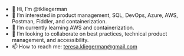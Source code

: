 - 👋 Hi, I’m @tkliegerman
- 👀 I’m interested in product management, SQL, DevOps, Azure, AWS, Postman, Fiddler, and containerization.
- 🌱 I’m currently learning AWS and containerization.  
- 💞️ I’m looking to collaborate on best practices, technical product management, and accessibility.
- 📫 How to reach me:  teresa.kliegerman@gmail.com

<!---
tkliegerman/tkliegerman is a ✨ special ✨ repository because its `README.md` (this file) appears on your GitHub profile.
You can click the Preview link to take a look at your changes.
--->
